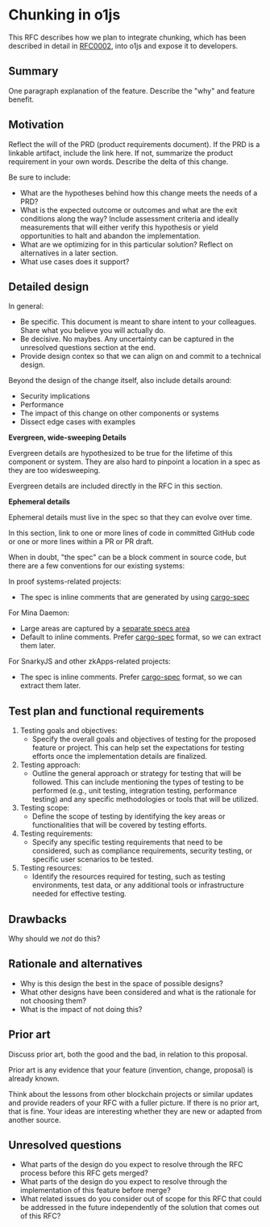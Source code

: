 # Chunking in o1js

This RFC describes how we plan to integrate chunking, which has been described in detail in [RFC0002](./0002-chunking.md), into o1js and expose it to developers.

## Summary

One paragraph explanation of the feature. Describe the "why" and feature benefit.

## Motivation

Reflect the will of the PRD (product requirements document). If the PRD is a linkable artifact, include the link here. If not, summarize the product requirement in your own words. Describe the delta of this change.

Be sure to include:

- What are the hypotheses behind how this change meets the needs of a PRD?
- What is the expected outcome or outcomes and what are the exit conditions along the way? Include assessment criteria and ideally measurements that will either verify this hypothesis or yield opportunities to halt and abandon the implementation.
- What are we optimizing for in this particular solution? Reflect on alternatives in a later section.
- What use cases does it support?

## Detailed design

In general:

- Be specific. This document is meant to share intent to your colleagues. Share what you believe you will actually do.
- Be decisive. No maybes. Any uncertainty can be captured in the unresolved questions section at the end.
- Provide design contex so that we can align on and commit to a technical design.

Beyond the design of the change itself, also include details around:

- Security implications
- Performance
- The impact of this change on other components or systems
- Dissect edge cases with examples

**Evergreen, wide-sweeping Details**

Evergreen details are hypothesized to be true for the lifetime of this component or system. They are also hard to pinpoint a location in a spec as they are too widesweeping.

Evergreen details are included directly in the RFC in this section.

**Ephemeral details**

Ephemeral details must live in the spec so that they can evolve over time.

In this section, link to one or more lines of code in committed GitHub code or one or more lines within a PR or PR draft.

When in doubt, "the spec" can be a block comment in source code, but there are a few conventions for our existing systems:

In proof systems-related projects:

- The spec is inline comments that are generated by using [cargo-spec](https://github.com/mimoo/cargo-specification)

For Mina Daemon:

- Large areas are captured by a [separate specs area](https://github.com/MinaProtocol/mina/tree/develop/docs/specs)
- Default to inline comments. Prefer [cargo-spec](https://github.com/mimoo/cargo-specification) format, so we can extract them later.

For SnarkyJS and other zkApps-related projects:

- The spec is inline comments. Prefer [cargo-spec](https://github.com/mimoo/cargo-specification) format, so we can extract them later.

## Test plan and functional requirements

1. Testing goals and objectives:
   - Specify the overall goals and objectives of testing for the proposed feature or project. This can help set the expectations for testing efforts once the implementation details are finalized.
2. Testing approach:
   - Outline the general approach or strategy for testing that will be followed. This can include mentioning the types of testing to be performed (e.g., unit testing, integration testing, performance testing) and any specific methodologies or tools that will be utilized.
3. Testing scope:
   - Define the scope of testing by identifying the key areas or functionalities that will be covered by testing efforts.
4. Testing requirements:
   - Specify any specific testing requirements that need to be considered, such as compliance requirements, security testing, or specific user scenarios to be tested.
5. Testing resources:
   - Identify the resources required for testing, such as testing environments, test data, or any additional tools or infrastructure needed for effective testing.

## Drawbacks

Why should we _not_ do this?

## Rationale and alternatives

- Why is this design the best in the space of possible designs?
- What other designs have been considered and what is the rationale for not choosing them?
- What is the impact of not doing this?

## Prior art

Discuss prior art, both the good and the bad, in relation to this proposal.

Prior art is any evidence that your feature (invention, change, proposal) is already known.

Think about the lessons from other blockchain projects or similar updates and provide readers of your RFC with a fuller picture. If there is no prior art, that is fine. Your ideas are interesting whether they are new or adapted from another source.

## Unresolved questions

- What parts of the design do you expect to resolve through the RFC process before this RFC gets merged?
- What parts of the design do you expect to resolve through the implementation of this feature before merge?
- What related issues do you consider out of scope for this RFC that could be addressed in the future independently of the solution that comes out of this RFC?
